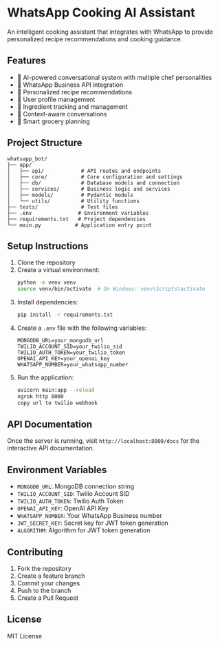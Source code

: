 # WhatsApp Cooking AI Assistant

An intelligent cooking assistant that integrates with WhatsApp to provide personalized recipe recommendations and cooking guidance.

## Features

- 🤖 AI-powered conversational system with multiple chef personalities
- 📱 WhatsApp Business API integration
- 🥘 Personalized recipe recommendations
- 👤 User profile management
- 📝 Ingredient tracking and management
- 🧠 Context-aware conversations
- 🛒 Smart grocery planning

## Project Structure

```
whatsapp_bot/
├── app/
│   ├── api/            # API routes and endpoints
│   ├── core/           # Core configuration and settings
│   ├── db/             # Database models and connection
│   ├── services/       # Business logic and services
│   ├── models/         # Pydantic models
│   └── utils/          # Utility functions
├── tests/              # Test files
├── .env               # Environment variables
├── requirements.txt   # Project dependencies
└── main.py           # Application entry point
```

## Setup Instructions

1. Clone the repository
2. Create a virtual environment:
   ```bash
   python -m venv venv
   source venv/bin/activate  # On Windows: venv\Scripts\activate
   ```
3. Install dependencies:
   ```bash
   pip install -r requirements.txt
   ```
4. Create a `.env` file with the following variables:
   ```
   MONGODB_URL=your_mongodb_url
   TWILIO_ACCOUNT_SID=your_twilio_sid
   TWILIO_AUTH_TOKEN=your_twilio_token
   OPENAI_API_KEY=your_openai_key
   WHATSAPP_NUMBER=your_whatsapp_number
   ```
5. Run the application:
   ```bash
   uvicorn main:app --reload
   ngrok http 8000
   copy url to twilio webhook
   ```

## API Documentation

Once the server is running, visit `http://localhost:8000/docs` for the interactive API documentation.

## Environment Variables

- `MONGODB_URL`: MongoDB connection string
- `TWILIO_ACCOUNT_SID`: Twilio Account SID
- `TWILIO_AUTH_TOKEN`: Twilio Auth Token
- `OPENAI_API_KEY`: OpenAI API Key
- `WHATSAPP_NUMBER`: Your WhatsApp Business number
- `JWT_SECRET_KEY`: Secret key for JWT token generation
- `ALGORITHM`: Algorithm for JWT token generation

## Contributing

1. Fork the repository
2. Create a feature branch
3. Commit your changes
4. Push to the branch
5. Create a Pull Request

## License

MIT License 